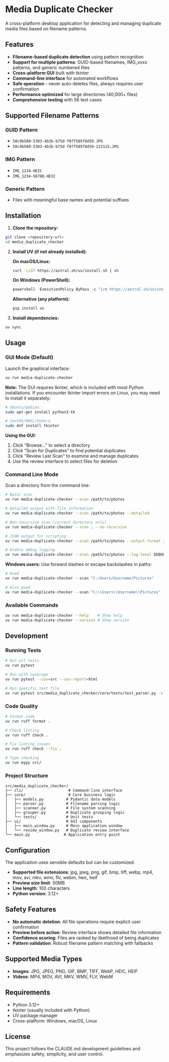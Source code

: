 # Media Duplicate Checker

A cross-platform desktop application for detecting and managing duplicate media files based on filename patterns.

## Features

- **Filename-based duplicate detection** using pattern recognition
- **Support for multiple patterns**: GUID-based filenames, IMG_xxxx patterns, and generic numbered files
- **Cross-platform GUI** built with tkinter
- **Command-line interface** for automated workflows
- **Safe operation** - never auto-deletes files, always requires user confirmation
- **Performance optimized** for large directories (40,000+ files)
- **Comprehensive testing** with 56 test cases

## Supported Filename Patterns

### GUID Pattern
- `58c9b580-5303-4b3b-b75d-f07f505f8d59.JPG`
- `58c9b580-5303-4b3b-b75d-f07f505f8d59-222115.JPG`

### IMG Pattern  
- `IMG_1234.HEIC`
- `IMG_1234-56788.HEIC`

### Generic Pattern
- Files with meaningful base names and potential suffixes

## Installation

1. **Clone the repository:**
```bash
git clone <repository-url>
cd media_duplicate_checker
```

2. **Install UV (if not already installed):**

   **On macOS/Linux:**
   ```bash
   curl -LsSf https://astral.sh/uv/install.sh | sh
   ```

   **On Windows (PowerShell):**
   ```powershell
   powershell -ExecutionPolicy ByPass -c "irm https://astral.sh/uv/install.ps1 | iex"
   ```

   **Alternative (any platform):**
   ```bash
   pip install uv
   ```

3. **Install dependencies:**
```bash
uv sync
```

## Usage

### GUI Mode (Default)

Launch the graphical interface:
```bash
uv run media-duplicate-checker
```

**Note:** The GUI requires tkinter, which is included with most Python installations. If you encounter tkinter import errors on Linux, you may need to install it separately:
```bash
# Ubuntu/Debian
sudo apt-get install python3-tk

# CentOS/RHEL/Fedora
sudo dnf install tkinter
```

**Using the GUI:**
1. Click "Browse..." to select a directory
2. Click "Scan for Duplicates" to find potential duplicates
3. Click "Review Last Scan" to examine and manage duplicates
4. Use the review interface to select files for deletion

### Command Line Mode

Scan a directory from the command line:
```bash
# Basic scan
uv run media-duplicate-checker --scan /path/to/photos

# Detailed output with file information  
uv run media-duplicate-checker --scan /path/to/photos --detailed

# Non-recursive scan (current directory only)
uv run media-duplicate-checker --scan . --no-recursive

# JSON output for scripting
uv run media-duplicate-checker --scan /path/to/photos --output-format json

# Enable debug logging
uv run media-duplicate-checker --scan /path/to/photos --log-level DEBUG
```

**Windows users:** Use forward slashes or escape backslashes in paths:
```powershell
# Good
uv run media-duplicate-checker --scan "C:/Users/Username/Pictures"

# Also good
uv run media-duplicate-checker --scan "C:\\Users\\Username\\Pictures"
```

### Available Commands

```bash
uv run media-duplicate-checker --help    # Show help
uv run media-duplicate-checker --version # Show version
```

## Development

### Running Tests

```bash
# Run all tests
uv run pytest

# Run with coverage
uv run pytest --cov=src --cov-report=html

# Run specific test file
uv run pytest src/media_duplicate_checker/core/tests/test_parser.py -v
```

### Code Quality

```bash
# Format code
uv run ruff format .

# Check linting
uv run ruff check .

# Fix linting issues
uv run ruff check --fix .

# Type checking
uv run mypy src/
```

### Project Structure

```
src/media_duplicate_checker/
├── cli/                    # Command-line interface
├── core/                   # Core business logic
│   ├── models.py          # Pydantic data models
│   ├── parser.py          # Filename parsing logic
│   ├── scanner.py         # File system scanning
│   ├── grouper.py         # Duplicate grouping logic
│   └── tests/             # Unit tests
├── ui/                    # GUI components
│   ├── main_window.py     # Main application window
│   └── review_window.py   # Duplicate review interface
└── main.py               # Application entry point
```

## Configuration

The application uses sensible defaults but can be customized:

- **Supported file extensions**: jpg, jpeg, png, gif, bmp, tiff, webp, mp4, mov, avi, mkv, wmv, flv, webm, heic, heif
- **Preview size limit**: 50MB
- **Line length**: 100 characters
- **Python version**: 3.12+

## Safety Features

- **No automatic deletion**: All file operations require explicit user confirmation
- **Preview before action**: Review interface shows detailed file information
- **Confidence scoring**: Files are ranked by likelihood of being duplicates
- **Pattern validation**: Robust filename pattern matching with fallbacks

## Supported Media Types

- **Images**: JPG, JPEG, PNG, GIF, BMP, TIFF, WebP, HEIC, HEIF
- **Videos**: MP4, MOV, AVI, MKV, WMV, FLV, WebM

## Requirements

- Python 3.12+
- tkinter (usually included with Python)
- UV package manager
- Cross-platform: Windows, macOS, Linux

## License

This project follows the CLAUDE.md development guidelines and emphasizes safety, simplicity, and user control.
